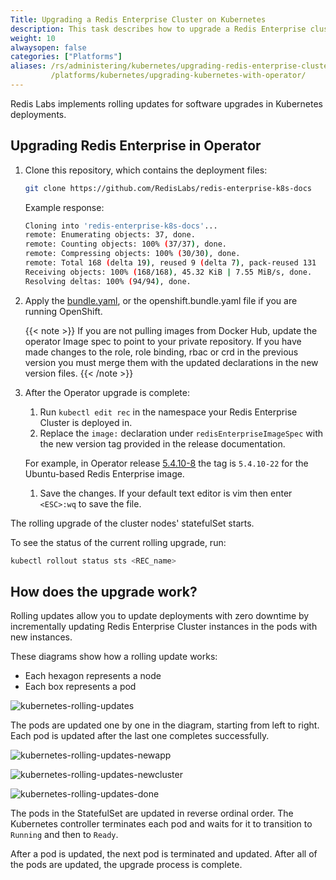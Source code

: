 ```yaml
---
Title: Upgrading a Redis Enterprise Cluster on Kubernetes
description: This task describes how to upgrade a Redis Enterprise cluster via the operator.
weight: 10
alwaysopen: false
categories: ["Platforms"]
aliases: /rs/administering/kubernetes/upgrading-redis-enterprise-cluster-kubernetes-deployment-operator/
         /platforms/kubernetes/upgrading-kubernetes-with-operator/
---
```

Redis Labs implements rolling updates for software upgrades in Kubernetes deployments.

## Upgrading Redis Enterprise in Operator

1. Clone this repository, which contains the deployment files:

    ```sh
    git clone https://github.com/RedisLabs/redis-enterprise-k8s-docs
    ```

    Example response:

    ```sh
    Cloning into 'redis-enterprise-k8s-docs'...
    remote: Enumerating objects: 37, done.
    remote: Counting objects: 100% (37/37), done.
    remote: Compressing objects: 100% (30/30), done.
    remote: Total 168 (delta 19), reused 9 (delta 7), pack-reused 131
    Receiving objects: 100% (168/168), 45.32 KiB | 7.55 MiB/s, done.
    Resolving deltas: 100% (94/94), done.
    ```

1. Apply the [bundle.yaml](https://raw.githubusercontent.com/RedisLabs/redis-enterprise-k8s-docs/master/bundle.yaml), or the openshift.bundle.yaml file if you are running OpenShift.

    {{< note >}}
If you are not pulling images from Docker Hub, update the operator Image spec to point to your private repository.
If you have made changes to the role, role binding, rbac or crd in the previous version you must merge them with the updated declarations in the new version files.
    {{< /note >}}

1. After the Operator upgrade is complete:
    1. Run `kubectl edit rec` in the namespace your Redis Enterprise Cluster is deployed in.
    1. Replace the `image:` declaration under `redisEnterpriseImageSpec` with the new version tag provided in the release documentation.

    For example, in Operator release [5.4.10-8](https://github.com/RedisLabs/redis-enterprise-k8s-docs/releases/tag/5.4.10-8) the tag is `5.4.10-22` for the Ubuntu-based Redis Enterprise image.

    1. Save the changes.
        If your default text editor is vim then enter `<ESC>:wq` to save the file.

The rolling upgrade of the cluster nodes' statefulSet starts.

To see the status of the current rolling upgrade, run:

```sh
kubectl rollout status sts <REC_name>
```

## How does the upgrade work?

Rolling updates allow you to update deployments with zero downtime
by incrementally updating Redis Enterprise Cluster instances in the pods with new instances.

These diagrams show how a rolling update works:

- Each hexagon represents a node
- Each box represents a pod

![kubernetes-rolling-updates](/images/rs/kubernetes-rolling-updates.png)

The pods are updated one by one in the diagram, starting from left to right.
Each pod is updated after the last one completes successfully.

![kubernetes-rolling-updates-newapp](/images/rs/kubernetes-rolling-updates-newapp.png)

![kubernetes-rolling-updates-newcluster](/images/rs/kubernetes-rolling-updates-newcluster.png)

![kubernetes-rolling-updates-done](/images/rs/kubernetes-rolling-updates-done.png)

The pods in the StatefulSet are updated in reverse ordinal order.
The Kubernetes controller terminates each pod and waits for it to transition to `Running` and then to `Ready`.

After a pod is updated, the next pod is terminated and updated.
After all of the pods are updated, the upgrade process is complete.
